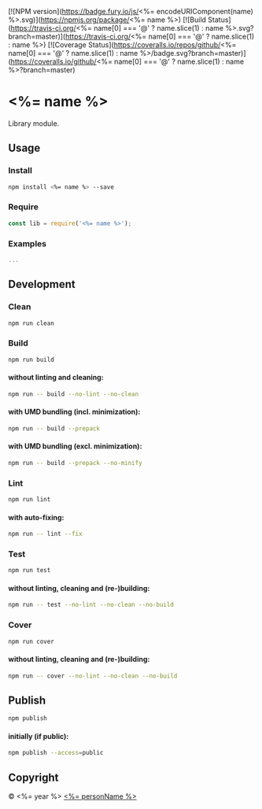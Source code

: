 [![NPM version](https://badge.fury.io/js/<%= encodeURIComponent(name) %>.svg)](https://npmjs.org/package/<%= name %>)
[![Build Status](https://travis-ci.org/<%= name[0] === '@' ? name.slice(1) : name %>.svg?branch=master)](https://travis-ci.org/<%= name[0] === '@' ? name.slice(1) : name %>)
[![Coverage Status](https://coveralls.io/repos/github/<%= name[0] === '@' ? name.slice(1) : name %>/badge.svg?branch=master)](https://coveralls.io/github/<%= name[0] === '@' ? name.slice(1) : name %>?branch=master)

# <%= name %>

Library module.

## Usage

### Install

```sh
npm install <%= name %> --save
```

### Require

```javascript
const lib = require('<%= name %>');
```

### Examples

```javascript
...
```

## Development

### Clean

```sh
npm run clean
```

### Build

```sh
npm run build
```

#### without linting and cleaning:

```sh
npm run -- build --no-lint --no-clean
```

#### with UMD bundling (incl. minimization):

```sh
npm run -- build --prepack
```

#### with UMD bundling (excl. minimization):

```sh
npm run -- build --prepack --no-minify
```

### Lint

```sh
npm run lint
```

#### with auto-fixing:

```sh
npm run -- lint --fix
```

### Test

```sh
npm run test
```

#### without linting, cleaning and (re-)building:

```sh
npm run -- test --no-lint --no-clean --no-build
```

### Cover

```sh
npm run cover
```

#### without linting, cleaning and (re-)building:

```sh
npm run -- cover --no-lint --no-clean --no-build
```

## Publish

```sh
npm publish
```

#### initially (if public):

```sh
npm publish --access=public
```

## Copyright

 © <%= year %> [<%= personName %>](<%= personUrl %>)
